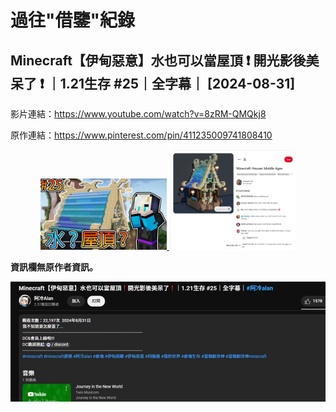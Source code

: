 # 過往"借鑒"紀錄

## Minecraft【伊甸惡意】水也可以當屋頂 ❗ 開光影後美呆了 ❗ ｜1.21生存 #25｜全字幕｜ [2024-08-31]

影片連結：https://www.youtube.com/watch?v=8zRM-QMQkj8

原作連結：https://www.pinterest.com/pin/411235009741808410

<p align="center">
    <a href="https://www.youtube.com/watch?v=8zRM-QMQkj8" target="_blank">
        <img src="https://raw.githubusercontent.com/FireBurn8787/Minecraft-Alan-Collections/main/imgs/08-31-2024_Youtube_Alanmmvmc_8zRM-QMQkj8_Thumbnail.jpg" width="40%"/>
    </a>
    <a href="https://www.pinterest.com/pin/411235009741808410" target="_blank">
        <img src="https://raw.githubusercontent.com/FireBurn8787/Minecraft-Alan-Collections/main/imgs/09-03-2024_Pinterest_Jottape033_411235009741808410.png" width="40%"/>
    </a>
</p>

**資訊欄無原作者資訊。**

![影片說明欄](https://raw.githubusercontent.com/FireBurn8787/Minecraft-Alan-Collections/main/imgs/history/Alanmmvmc_8zRM-QMQkj8_description.png)
